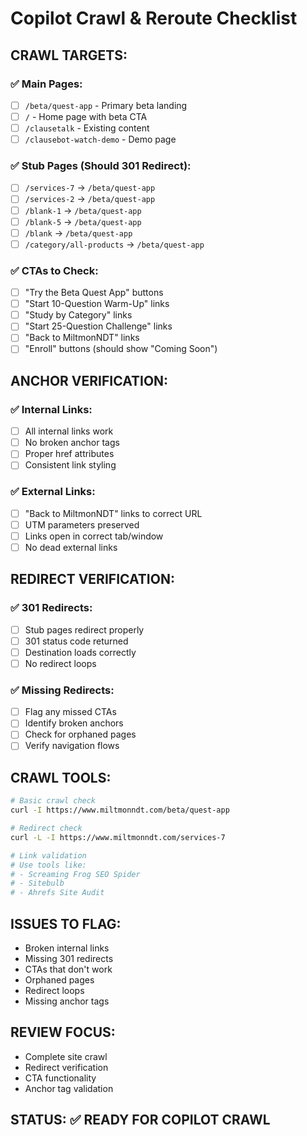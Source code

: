 # Copilot Crawl & Reroute Checklist

## **CRAWL TARGETS:**

### **✅ Main Pages:**
- [ ] `/beta/quest-app` - Primary beta landing
- [ ] `/` - Home page with beta CTA
- [ ] `/clausetalk` - Existing content
- [ ] `/clausebot-watch-demo` - Demo page

### **✅ Stub Pages (Should 301 Redirect):**
- [ ] `/services-7` → `/beta/quest-app`
- [ ] `/services-2` → `/beta/quest-app`
- [ ] `/blank-1` → `/beta/quest-app`
- [ ] `/blank-5` → `/beta/quest-app`
- [ ] `/blank` → `/beta/quest-app`
- [ ] `/category/all-products` → `/beta/quest-app`

### **✅ CTAs to Check:**
- [ ] "Try the Beta Quest App" buttons
- [ ] "Start 10-Question Warm-Up" links
- [ ] "Study by Category" links
- [ ] "Start 25-Question Challenge" links
- [ ] "Back to MiltmonNDT" links
- [ ] "Enroll" buttons (should show "Coming Soon")

## **ANCHOR VERIFICATION:**

### **✅ Internal Links:**
- [ ] All internal links work
- [ ] No broken anchor tags
- [ ] Proper href attributes
- [ ] Consistent link styling

### **✅ External Links:**
- [ ] "Back to MiltmonNDT" links to correct URL
- [ ] UTM parameters preserved
- [ ] Links open in correct tab/window
- [ ] No dead external links

## **REDIRECT VERIFICATION:**

### **✅ 301 Redirects:**
- [ ] Stub pages redirect properly
- [ ] 301 status code returned
- [ ] Destination loads correctly
- [ ] No redirect loops

### **✅ Missing Redirects:**
- [ ] Flag any missed CTAs
- [ ] Identify broken anchors
- [ ] Check for orphaned pages
- [ ] Verify navigation flows

## **CRAWL TOOLS:**
```bash
# Basic crawl check
curl -I https://www.miltmonndt.com/beta/quest-app

# Redirect check
curl -L -I https://www.miltmonndt.com/services-7

# Link validation
# Use tools like:
# - Screaming Frog SEO Spider
# - Sitebulb
# - Ahrefs Site Audit
```

## **ISSUES TO FLAG:**
- Broken internal links
- Missing 301 redirects
- CTAs that don't work
- Orphaned pages
- Redirect loops
- Missing anchor tags

## **REVIEW FOCUS:**
- Complete site crawl
- Redirect verification
- CTA functionality
- Anchor tag validation

## **STATUS:** ✅ READY FOR COPILOT CRAWL
